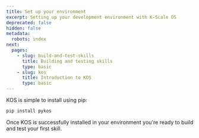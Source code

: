 ```yaml
---
title: Set up your environment
excerpt: Setting up your development environment with K-Scale OS
deprecated: false
hidden: false
metadata:
  robots: index
next:
  pages:
    - slug: build-and-test-skills
      title: Building and testing skills
      type: basic
    - slug: kos
      title: Introduction to KOS
      type: basic
---
```

KOS is simple to install using pip:

```python
pip install pykos
```

Once KOS is successfully installed in your environment you're ready to build and test your first skill.